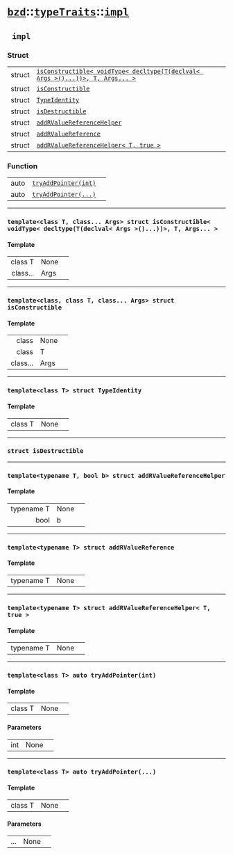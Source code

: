 # [`bzd`](../../../index.md)::[`typeTraits`](../../index.md)::[`impl`](../index.md)

## ` impl`

### Struct
||||
|---:|:---|:---|
|struct|[`isConstructible< voidType< decltype(T(declval< Args >()...))>, T, Args... >`](isconstructible_voidtype_decltype_t_declval_args_t_args_/index.md)||
|struct|[`isConstructible`](isconstructible/index.md)||
|struct|[`TypeIdentity`](typeidentity/index.md)||
|struct|[`isDestructible`](isdestructible/index.md)||
|struct|[`addRValueReferenceHelper`](addrvaluereferencehelper/index.md)||
|struct|[`addRValueReference`](addrvaluereference/index.md)||
|struct|[`addRValueReferenceHelper< T, true >`](addrvaluereferencehelper_t_true_/index.md)||
### Function
||||
|---:|:---|:---|
|auto|[`tryAddPointer(int)`](./index.md)||
|auto|[`tryAddPointer(...)`](./index.md)||
------
### `template<class T, class... Args> struct isConstructible< voidType< decltype(T(declval< Args >()...))>, T, Args... >`

#### Template
||||
|---:|:---|:---|
|class T|None||
|class...|Args||
------
### `template<class, class T, class... Args> struct isConstructible`

#### Template
||||
|---:|:---|:---|
|class|None||
|class|T||
|class...|Args||
------
### `template<class T> struct TypeIdentity`

#### Template
||||
|---:|:---|:---|
|class T|None||
------
### `struct isDestructible`

------
### `template<typename T, bool b> struct addRValueReferenceHelper`

#### Template
||||
|---:|:---|:---|
|typename T|None||
|bool|b||
------
### `template<typename T> struct addRValueReference`

#### Template
||||
|---:|:---|:---|
|typename T|None||
------
### `template<typename T> struct addRValueReferenceHelper< T, true >`

#### Template
||||
|---:|:---|:---|
|typename T|None||
------
### `template<class T> auto tryAddPointer(int)`

#### Template
||||
|---:|:---|:---|
|class T|None||
#### Parameters
||||
|---:|:---|:---|
|int|None||
------
### `template<class T> auto tryAddPointer(...)`

#### Template
||||
|---:|:---|:---|
|class T|None||
#### Parameters
||||
|---:|:---|:---|
|...|None||
